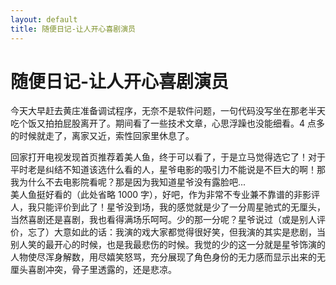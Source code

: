 ```yaml
---
layout: default
title: 随便日记-让人开心喜剧演员  
---  
```


# 随便日记-让人开心喜剧演员

今天大早赶去黄庄准备调试程序，无奈不是软件问题，一句代码没写坐在那老半天吃个饭又拍拍屁股离开了。期间看了一些技术文章，心思浮躁也没能细看。4 点多的时候就走了，离家又近，索性回家里休息了。  

回家打开电视发现首页推荐着美人鱼，终于可以看了，于是立马觉得选它了！对于平时老是纠结不知道该选什么看的人，星爷电影的吸引力不能说是不巨大的啊！那我为什么不去电影院看呢？那是因为我知道星爷没有露脸吧...  
美人鱼挺好看的（此处省略 1000 字），好吧，作为非常不专业兼不靠谱的非影评人，我只能评价到此了！星爷没到场，我的感觉就是少了一分周星驰式的无厘头，当然喜剧还是喜剧，我也看得满场乐呵呵。少的那一分呢？星爷说过（或是别人评价，忘了）大意如此的话：我演的戏大家都觉得很好笑，但我演的其实是悲剧，当别人笑的最开心的时候，也是我最悲伤的时候。我觉的少的这一分就是星爷饰演的人物使尽浑身解数，用尽嬉笑怒骂，充分展现了角色身份的无力感而显示出来的无厘头喜剧冲突，骨子里透露的，还是悲凉。
